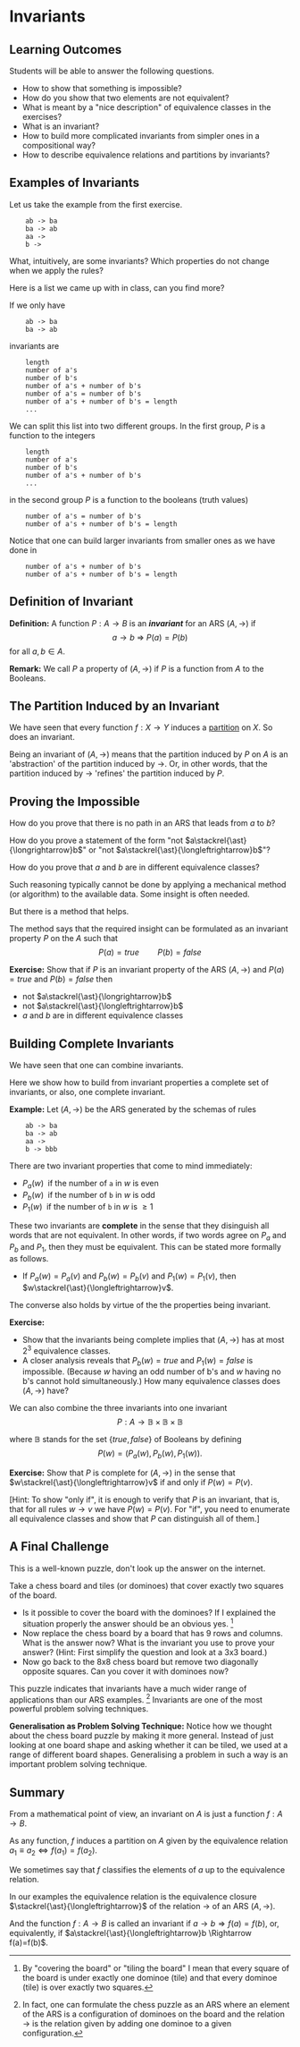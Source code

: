 # Invariants

## Learning Outcomes

Students will be able to answer the following questions.

- How to show that something is impossible?
- How do you show that two elements are not equivalent?
- What is meant by a "nice description" of equivalence classes in the exercises?
- What is an invariant?
- How to build more complicated invariants from simpler ones in a compositional way?
- How to describe equivalence relations and partitions by invariants?

## Examples of Invariants

Let us take the example from the first exercise. 

        ab -> ba
        ba -> ab
        aa ->
        b ->
     

What, intuitively, are some invariants? Which properties do not change when we apply the rules?

Here is a list we came up with in class, can you find more?

If we only have 

        ab -> ba
        ba -> ab

invariants are

        length
        number of a's
        number of b's
        number of a's + number of b's
        number of a's = number of b's
        number of a's + number of b's = length
        ...

We can split this list into two different groups. In the first group, $P$ is a function to the integers
    
        length
        number of a's
        number of b's
        number of a's + number of b's
        ...

in the second group $P$ is a function to the booleans (truth values)

        number of a's = number of b's
        number of a's + number of b's = length

Notice that one can build larger invariants from smaller ones as we have done in

        number of a's + number of b's
        number of a's + number of b's = length
 



## Definition of Invariant

**Definition:** A function $P:A\to B$ is an ***invariant*** for an ARS $(A,\to)$ if 
$$ a\to b \ \Longrightarrow \ P(a)=P(b)$$ for all $a,b\in A$.

**Remark:** We call $P$ a property of $(A,\to)$ if $P$ is a function from $A$ to the Booleans.

## The Partition Induced by an Invariant

We have seen that every function $f:X\to Y$ induces a [partition](https://hackmd.io/s/B1gOX4lO7#Equivalence-Relations) on $X$. So does an invariant.

Being an invariant of $(A,\to)$ means that the partition induced by $P$ on $A$ is an 'abstraction' of the partition induced by $\to$. Or, in other words, that the partition induced by $\to$ 'refines' the partition induced by $P$.

## Proving the Impossible

How do you prove that there is no path in an ARS that leads from $a$ to $b$?

How do you prove a statement of the form "not $a\stackrel{\ast}{\longrightarrow}b$" or "not $a\stackrel{\ast}{\longleftrightarrow}b$"?

How do you prove that $a$ and $b$ are in different equivalence classes?

Such reasoning typically cannot be done by applying a mechanical method (or algorithm) to the available data. Some insight is often needed. 

But there is a method that helps.

The method says that the required insight can be formulated as  an invariant property $P$ on the $A$ such that
$$P(a)=true \quad\quad P(b)=false$$

**Exercise:** Show that if $P$ is an invariant property of the ARS $(A,\to)$ and $P(a)=true$ and $P(b)=false$ then
- not $a\stackrel{\ast}{\longrightarrow}b$
- not $a\stackrel{\ast}{\longleftrightarrow}b$
- $a$ and $b$ are in different equivalence classes


## Building Complete Invariants

We have seen that one can combine invariants. 

Here we show how to build from invariant properties a complete set of invariants, or also, one complete invariant.

**Example:** Let $(A,\to)$ be the ARS generated by the schemas of rules

        ab -> ba
        ba -> ab
        aa ->
        b -> bbb

There are two invariant properties that come to mind immediately:

- $P_a(w)\;$ if the number of `a` in $w$ is even
- $P_b(w)\;$ if the number of `b` in $w$ is odd
- $P_1(w)\;$ if the number of `b` in $w$ is $\ge 1$

These two invariants are **complete** in the sense that they disinguish all words that are not equivalent. In other words, if two words agree on $P_a$ and $P_b$ and $P_1$, then they must be equivalent. This can be stated more formally as follows.

- If $P_a(w)=P_a(v)$ and $P_b(w)=P_b(v)$ and $P_1(w)=P_1(v)$, then $w\stackrel{\ast}{\longleftrightarrow}v$.

The converse also holds by virtue of the the properties being invariant.

**Exercise:** 
- Show that the invariants being complete implies that $(A,\to)$ has at most $2^3$ equivalence classes.
- A closer analysis reveals that $P_b(w)=true$ and $P_1(w)=false$ is impossible. (Because $w$ having an odd number of b's and $w$ having no b's cannot hold simultaneously.) How many equivalence classes does $(A,\to)$ have?


We can also combine the three invariants into one invariant
$$P:A\to\mathbb B\times\mathbb B\times\mathbb B$$ 

where $\mathbb B$ stands for the set $\{true,false\}$ of Booleans by defining
$$P(w) = (P_a(w),P_b(w),P_1(w)).$$

**Exercise:** Show that $P$ is complete for $(A,\to)$ in the sense that $w\stackrel{\ast}{\longleftrightarrow}v$ if and only if $P(w)=P(v)$.

[Hint: To show "only if", it is enough to verify that $P$ is an invariant, that is, that for all rules $w\to v$ we have $P(w)=P(v)$. For "if", you need to enumerate all equivalence classes and show that $P$ can distinguish all of them.]


## A Final Challenge

This is a well-known puzzle, don't look up the answer on the internet.

Take a chess board and tiles (or dominoes) that cover exactly two squares of the board. 
- Is it possible to cover the board with the dominoes? If I explained the situation properly the answer should be an obvious yes. [^cover] 
- Now replace the chess board by a board that has 9 rows and columns. What is the answer now? What is the invariant you use to prove your answer? (Hint: First simplify the question and look at a 3x3 board.)
- Now go back to the 8x8 chess board but remove two diagonally opposite squares. Can you cover it with dominoes now?

This puzzle indicates that invariants have a much wider range of  applications than our ARS examples. [^chesspuzzle] Invariants are one of the most powerful problem solving techniques.

**Generalisation as Problem Solving Technique:** Notice how we thought about the chess board puzzle by making it more general. Instead of just looking at one board shape and asking whether it can be tiled, we used at a range of different board shapes. Generalising a problem in such a way is an important problem solving technique. 

## Summary

From a mathematical point of view, an invariant on $A$ is just a function $f:A\to B$. 

As any function, $f$ induces a partition on $A$ given by the equivalence relation $a_1\equiv a_2  \Leftrightarrow f(a_1)=f(a_2)$. 

We sometimes say that $f$ classifies the elements of $a$ up to the equivalence relation. 

In our examples the equivalence relation is the equivalence closure $\stackrel{\ast}{\longleftrightarrow}$ of the relation $\to$ of an ARS $(A,\to)$.

And the function $f:A\to B$ is called an invariant if $a\to b\Rightarrow f(a)=f(b)$, or, equivalently, if $a\stackrel{\ast}{\longleftrightarrow}b \Rightarrow f(a)=f(b)$.



[^cover]: By "covering the board" or "tiling the board" I mean that every square of the board is under exactly one dominoe (tile) and that every dominoe (tile) is over exactly two squares.

[^chesspuzzle]: In fact, one can formulate the chess puzzle as an ARS where an element of the ARS is a configuration of dominoes on the board and the relation $\to$ is the relation given by adding one dominoe to a given configuration.